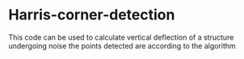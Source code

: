 # Harris-corner-detection
This code can be used to calculate vertical deflection of a structure undergoing noise the points detected are according to the algorithm
